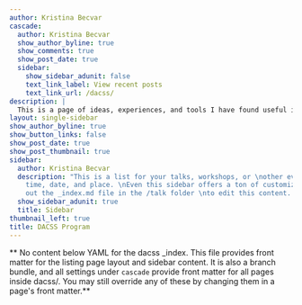 ```yaml
---
author: Kristina Becvar
cascade:
  author: Kristina Becvar
  show_author_byline: true
  show_comments: true
  show_post_date: true
  sidebar:
    show_sidebar_adunit: false
    text_link_label: View recent posts
    text_link_url: /dacss/
description: |
  This is a page of ideas, experiences, and tools I have found useful in the course of my studies in the DACSS program at UMass Amherst and hope others can find useful as well.
layout: single-sidebar
show_author_byline: true
show_button_links: false
show_post_date: true
show_post_thumbnail: true
sidebar:
  author: Kristina Becvar
  description: "This is a list for your talks, workshops, or \nother events with a
    time, date, and place. \nEven this sidebar offers a ton of customizations.\n\nCheck
    out the _index.md file in the /talk folder \nto edit this content. \n"
  show_sidebar_adunit: true
  title: Sidebar
thumbnail_left: true
title: DACSS Program
---
```


** No content below YAML for the dacss _index. This file provides front matter for the listing page layout and sidebar content. It is also a branch bundle, and all settings under `cascade` provide front matter for all pages inside dacss/. You may still override any of these by changing them in a page's front matter.**

